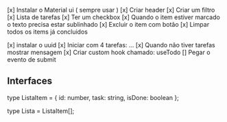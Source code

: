 [x] Instalar o Material ui ( sempre usar )
[x] Criar header
[x] Criar um filtro
[x] Lista de tarefas
    [x] Ter um checkbox
    [x] Quando o item estiver marcado o texto precisa estar sublinhado
    [x] Excluir o item com botão
[x] Limpar todos os items já concluidos

[x] instalar o uuid
[x] Iniciar com 4 tarefas: ...
[x] Quando não tiver tarefas mostrar mensagem
[x] Criar custom hook chamado: useTodo
[] Pegar o evento de submit

## Interfaces
type ListaItem = {
    id: number,
    task: string,
    isDone: boolean
};

type Lista = ListaItem[];
